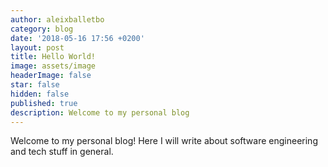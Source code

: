 ```yaml
---
author: aleixballetbo
category: blog
date: '2018-05-16 17:56 +0200'
layout: post
title: Hello World!
image: assets/image
headerImage: false
star: false
hidden: false
published: true
description: Welcome to my personal blog
---
```

Welcome to my personal blog! Here I will write about software engineering and tech stuff in general.
